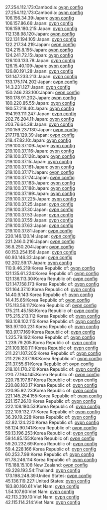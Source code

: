 27.254.112.173:Cambodia: [ovpn config](vpn/27_254_112_173.ovpn)  
27.254.112.173:Cambodia: [ovpn config](vpn/27_254_112_173.ovpn)  
106.156.34.39:Japan: [ovpn config](vpn/106_156_34_39.ovpn)  
106.157.86.66:Japan: [ovpn config](vpn/106_157_86_66.ovpn)  
106.159.180.215:Japan: [ovpn config](vpn/106_159_180_215.ovpn)  
112.138.98.120:Japan: [ovpn config](vpn/112_138_98_120.ovpn)  
122.131.194.105:Japan: [ovpn config](vpn/122_131_194_105.ovpn)  
122.217.34.219:Japan: [ovpn config](vpn/122_217_34_219.ovpn)  
124.215.8.155:Japan: [ovpn config](vpn/124_215_8_155.ovpn)  
124.241.72.15:Japan: [ovpn config](vpn/124_241_72_15.ovpn)  
126.103.133.78:Japan: [ovpn config](vpn/126_103_133_78.ovpn)  
126.15.40.109:Japan: [ovpn config](vpn/126_15_40_109.ovpn)  
126.80.191.28:Japan: [ovpn config](vpn/126_80_191_28.ovpn)  
131.147.233.213:Japan: [ovpn config](vpn/131_147_233_213.ovpn)  
133.175.174.202:Japan: [ovpn config](vpn/133_175_174_202.ovpn)  
14.3.231.127:Japan: [ovpn config](vpn/14_3_231_127.ovpn)  
150.246.233.100:Japan: [ovpn config](vpn/150_246_233_100.ovpn)  
180.178.91.202:Japan: [ovpn config](vpn/180_178_91_202.ovpn)  
180.220.85.55:Japan: [ovpn config](vpn/180_220_85_55.ovpn)  
180.57.218.40:Japan: [ovpn config](vpn/180_57_218_40.ovpn)  
194.193.111.247:Japan: [ovpn config](vpn/194_193_111_247.ovpn)  
202.76.204.11:Japan: [ovpn config](vpn/202_76_204_11.ovpn)  
203.76.64.38:Japan: [ovpn config](vpn/203_76_64_38.ovpn)  
210.159.237.130:Japan: [ovpn config](vpn/210_159_237_130.ovpn)  
217.178.129.39:Japan: [ovpn config](vpn/217_178_129_39.ovpn)  
218.47.82.10:Japan: [ovpn config](vpn/218_47_82_10.ovpn)  
219.100.37.109:Japan: [ovpn config](vpn/219_100_37_109.ovpn)  
219.100.37.116:Japan: [ovpn config](vpn/219_100_37_116.ovpn)  
219.100.37.128:Japan: [ovpn config](vpn/219_100_37_128.ovpn)  
219.100.37.15:Japan: [ovpn config](vpn/219_100_37_15.ovpn)  
219.100.37.161:Japan: [ovpn config](vpn/219_100_37_161.ovpn)  
219.100.37.171:Japan: [ovpn config](vpn/219_100_37_171.ovpn)  
219.100.37.174:Japan: [ovpn config](vpn/219_100_37_174.ovpn)  
219.100.37.183:Japan: [ovpn config](vpn/219_100_37_183.ovpn)  
219.100.37.188:Japan: [ovpn config](vpn/219_100_37_188.ovpn)  
219.100.37.199:Japan: [ovpn config](vpn/219_100_37_199.ovpn)  
219.100.37.225:Japan: [ovpn config](vpn/219_100_37_225.ovpn)  
219.100.37.25:Japan: [ovpn config](vpn/219_100_37_25.ovpn)  
219.100.37.30:Japan: [ovpn config](vpn/219_100_37_30.ovpn)  
219.100.37.53:Japan: [ovpn config](vpn/219_100_37_53.ovpn)  
219.100.37.55:Japan: [ovpn config](vpn/219_100_37_55.ovpn)  
219.100.37.63:Japan: [ovpn config](vpn/219_100_37_63.ovpn)  
219.100.37.81:Japan: [ovpn config](vpn/219_100_37_81.ovpn)  
220.146.120.14:Japan: [ovpn config](vpn/220_146_120_14.ovpn)  
221.246.0.216:Japan: [ovpn config](vpn/221_246_0_216.ovpn)  
36.8.250.204:Japan: [ovpn config](vpn/36_8_250_204.ovpn)  
60.153.254.156:Japan: [ovpn config](vpn/60_153_254_156.ovpn)  
60.93.146.33:Japan: [ovpn config](vpn/60_93_146_33.ovpn)  
92.202.59.17:Japan: [ovpn config](vpn/92_202_59_17.ovpn)  
110.9.46.219:Korea Republic of: [ovpn config](vpn/110_9_46_219.ovpn)  
121.135.61.224:Korea Republic of: [ovpn config](vpn/121_135_61_224.ovpn)  
121.136.113.30:Korea Republic of: [ovpn config](vpn/121_136_113_30.ovpn)  
121.147.158.173:Korea Republic of: [ovpn config](vpn/121_147_158_173.ovpn)  
121.164.37.10:Korea Republic of: [ovpn config](vpn/121_164_37_10.ovpn)  
14.40.9.143:Korea Republic of: [ovpn config](vpn/14_40_9_143.ovpn)  
14.4.15.65:Korea Republic of: [ovpn config](vpn/14_4_15_65.ovpn)  
175.113.56.117:Korea Republic of: [ovpn config](vpn/175_113_56_117.ovpn)  
175.211.45.158:Korea Republic of: [ovpn config](vpn/175_211_45_158.ovpn)  
175.215.213.112:Korea Republic of: [ovpn config](vpn/175_215_213_112.ovpn)  
183.108.102.115:Korea Republic of: [ovpn config](vpn/183_108_102_115.ovpn)  
183.97.100.231:Korea Republic of: [ovpn config](vpn/183_97_100_231.ovpn)  
183.97.17.169:Korea Republic of: [ovpn config](vpn/183_97_17_169.ovpn)  
1.225.79.192:Korea Republic of: [ovpn config](vpn/1_225_79_192.ovpn)  
1.239.79.205:Korea Republic of: [ovpn config](vpn/1_239_79_205.ovpn)  
211.109.180.111:Korea Republic of: [ovpn config](vpn/211_109_180_111.ovpn)  
211.221.107.205:Korea Republic of: [ovpn config](vpn/211_221_107_205.ovpn)  
211.226.237.198:Korea Republic of: [ovpn config](vpn/211_226_237_198.ovpn)  
211.37.55.61:Korea Republic of: [ovpn config](vpn/211_37_55_61.ovpn)  
218.101.170.210:Korea Republic of: [ovpn config](vpn/218_101_170_210.ovpn)  
220.77.164.145:Korea Republic of: [ovpn config](vpn/220_77_164_145.ovpn)  
220.78.197.87:Korea Republic of: [ovpn config](vpn/220_78_197_87.ovpn)  
220.88.183.17:Korea Republic of: [ovpn config](vpn/220_88_183_17.ovpn)  
220.95.92.23:Korea Republic of: [ovpn config](vpn/220_95_92_23.ovpn)  
221.145.254.155:Korea Republic of: [ovpn config](vpn/221_145_254_155.ovpn)  
221.157.26.10:Korea Republic of: [ovpn config](vpn/221_157_26_10.ovpn)  
222.108.180.53:Korea Republic of: [ovpn config](vpn/222_108_180_53.ovpn)  
222.109.132.77:Korea Republic of: [ovpn config](vpn/222_109_132_77.ovpn)  
36.39.19.228:Korea Republic of: [ovpn config](vpn/36_39_19_228.ovpn)  
42.82.124.220:Korea Republic of: [ovpn config](vpn/42_82_124_220.ovpn)  
58.124.90.141:Korea Republic of: [ovpn config](vpn/58_124_90_141.ovpn)  
59.13.196.253:Korea Republic of: [ovpn config](vpn/59_13_196_253.ovpn)  
59.14.85.155:Korea Republic of: [ovpn config](vpn/59_14_85_155.ovpn)  
59.20.232.69:Korea Republic of: [ovpn config](vpn/59_20_232_69.ovpn)  
59.4.228.166:Korea Republic of: [ovpn config](vpn/59_4_228_166.ovpn)  
60.253.7.99:Korea Republic of: [ovpn config](vpn/60_253_7_99.ovpn)  
61.78.246.114:Korea Republic of: [ovpn config](vpn/61_78_246_114.ovpn)  
115.188.15.106:New Zealand: [ovpn config](vpn/115_188_15_106.ovpn)  
49.228.193.54:Thailand: [ovpn config](vpn/49_228_193_54.ovpn)  
173.198.248.39:United States: [ovpn config](vpn/173_198_248_39.ovpn)  
45.136.119.227:United States: [ovpn config](vpn/45_136_119_227.ovpn)  
183.80.160.61:Viet Nam: [ovpn config](vpn/183_80_160_61.ovpn)  
1.54.107.60:Viet Nam: [ovpn config](vpn/1_54_107_60.ovpn)  
42.113.239.10:Viet Nam: [ovpn config](vpn/42_113_239_10.ovpn)  
42.115.114.214:Viet Nam: [ovpn config](vpn/42_115_114_214.ovpn)  
